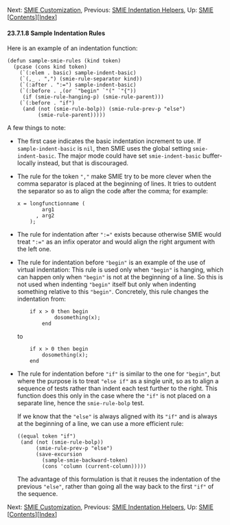 <!-- This is the GNU Emacs Lisp Reference Manual
corresponding to Emacs version 27.2.

Copyright (C) 1990-1996, 1998-2021 Free Software Foundation,
Inc.

Permission is granted to copy, distribute and/or modify this document
under the terms of the GNU Free Documentation License, Version 1.3 or
any later version published by the Free Software Foundation; with the
Invariant Sections being "GNU General Public License," with the
Front-Cover Texts being "A GNU Manual," and with the Back-Cover
Texts as in (a) below.  A copy of the license is included in the
section entitled "GNU Free Documentation License."

(a) The FSF's Back-Cover Text is: "You have the freedom to copy and
modify this GNU manual.  Buying copies from the FSF supports it in
developing GNU and promoting software freedom." -->

<!-- Created by GNU Texinfo 6.7, http://www.gnu.org/software/texinfo/ -->

Next: [SMIE Customization](SMIE-Customization.html), Previous: [SMIE Indentation Helpers](SMIE-Indentation-Helpers.html), Up: [SMIE](SMIE.html)   \[[Contents](index.html#SEC_Contents "Table of contents")]\[[Index](Index.html "Index")]

#### 23.7.1.8 Sample Indentation Rules

Here is an example of an indentation function:

    (defun sample-smie-rules (kind token)
      (pcase (cons kind token)
        (`(:elem . basic) sample-indent-basic)
        (`(,_ . ",") (smie-rule-separator kind))
        (`(:after . ":=") sample-indent-basic)
        (`(:before . ,(or `"begin" `"(" `"{"))
         (if (smie-rule-hanging-p) (smie-rule-parent)))
        (`(:before . "if")
         (and (not (smie-rule-bolp)) (smie-rule-prev-p "else")
              (smie-rule-parent)))))

A few things to note:

*   The first case indicates the basic indentation increment to use. If `sample-indent-basic` is `nil`, then SMIE uses the global setting `smie-indent-basic`. The major mode could have set `smie-indent-basic` buffer-locally instead, but that is discouraged.

*   The rule for the token `","` make SMIE try to be more clever when the comma separator is placed at the beginning of lines. It tries to outdent the separator so as to align the code after the comma; for example:

        x = longfunctionname (
                arg1
              , arg2
            );

*   The rule for indentation after `":="` exists because otherwise SMIE would treat `":="` as an infix operator and would align the right argument with the left one.

*   The rule for indentation before `"begin"` is an example of the use of virtual indentation: This rule is used only when `"begin"` is hanging, which can happen only when `"begin"` is not at the beginning of a line. So this is not used when indenting `"begin"` itself but only when indenting something relative to this `"begin"`. Concretely, this rule changes the indentation from:

            if x > 0 then begin
                    dosomething(x);
                end

    to

            if x > 0 then begin
                dosomething(x);
            end

*   The rule for indentation before `"if"` is similar to the one for `"begin"`, but where the purpose is to treat `"else if"` as a single unit, so as to align a sequence of tests rather than indent each test further to the right. This function does this only in the case where the `"if"` is not placed on a separate line, hence the `smie-rule-bolp` test.

    If we know that the `"else"` is always aligned with its `"if"` and is always at the beginning of a line, we can use a more efficient rule:

        ((equal token "if")
         (and (not (smie-rule-bolp))
              (smie-rule-prev-p "else")
              (save-excursion
                (sample-smie-backward-token)
                (cons 'column (current-column)))))

    The advantage of this formulation is that it reuses the indentation of the previous `"else"`, rather than going all the way back to the first `"if"` of the sequence.

Next: [SMIE Customization](SMIE-Customization.html), Previous: [SMIE Indentation Helpers](SMIE-Indentation-Helpers.html), Up: [SMIE](SMIE.html)   \[[Contents](index.html#SEC_Contents "Table of contents")]\[[Index](Index.html "Index")]
